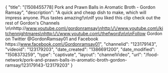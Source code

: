 {
    "title": "[1508455778] Pork and Prawn Balls in Aromatic Broth - Gordon Ramsay",
    "description": "A quick and cheap dish to make, which will impress anyone. Plus tastes amazing!\n\nIf you liked this clip check out the rest of Gordon's Channels \n\nhttp:\/\/www.youtube.com\/gordonramsay\nhttp:\/\/www.youtube.com\/kitchennightmares\nhttp:\/\/www.youtube.com\/thefword\n\n\nFollow Gordon on Twitter @GordonRamsay01 and Facebook https:\/\/www.facebook.com\/Gordonramsay01",
    "channelid": "123179143",
    "videoid": "123179203",
    "date_created": "1386691200",
    "date_modified": "1508373259",
    "type": "captivate",
    "layout": "channelVideo",
    "url": "\/food-network\/pork-and-prawn-balls-in-aromatic-broth-gordon-ramsay\/123179143-123179203"
}